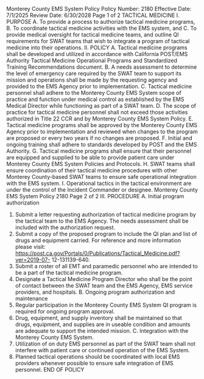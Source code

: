 Monterey County EMS System Policy
Policy Number: 2180
Effective Date: 7/1/2025
Review Date: 6/30/2028
Page 1 of 2
TACTICAL MEDICINE
I. PURPOSE
A. To provide a process to authorize tactical medicine programs,
B. To coordinate tactical medicine activities with the EMS system, and
C. To provide medical oversight for tactical medicine teams, and outline QI requirements
for SWAT teams that wish to integrate a program of tactical medicine into their
operations.
II. POLICY
A. Tactical medicine programs shall be developed and utilized in accordance with California
POST/EMS Authority Tactical Medicine Operational Programs and Standardized
Training Recommendations document.
B. A needs assessment to determine the level of emergency care required by the SWAT
team to support its mission and operations shall be made by the requesting agency and
provided to the EMS Agency prior to implementation.
C. Tactical medicine personnel shall adhere to the Monterey County EMS System scope of
practice and function under medical control as established by the EMS Medical Director
while functioning as part of a SWAT team.
D. The scope of practice for tactical medicine personnel shall not exceed those activities
authorized in Title 22 CCR and by Monterey County EMS System Policy.
E. Tactical medicine programs shall be approved by the Monterey County EMS Agency
prior to implementation and reviewed when changes to the program are proposed or
every two years if no changes are proposed.
F. Initial and ongoing training shall adhere to standards developed by POST and the EMS
Authority.
G. Tactical medicine programs shall ensure that their personnel are equipped and supplied to
be able to provide patient care under Monterey County EMS System Policies and
Protocols.
H. SWAT teams shall ensure coordination of their tactical medicine procedures with other
Monterey County-based SWAT teams to ensure safe operational integration with the
EMS system.
I. Operational tactics in the tactical environment are under the control of the Incident
Commander or designee.
Monterey County EMS System Policy 2180
Page 2 of 2
III. PROCEDURE
A. Initial program authorization
1. Submit a letter requesting authorization of tactical medicine program by the
tactical team to the EMS Agency. The needs assessment shall be included with
the authorization request.
2. Submit a copy of the proposed program to include the QI plan and list of drugs
and equipment carried. For reference and more information please visit:
https://post.ca.gov/Portals/0/Publications/Tactical_Medicine.pdf?ver=2019-07-
12-131139-640.
3. Submit a roster of all EMT and paramedic personnel who are intended to be a part
of the tactical medicine program.
4. Designate a Tactical Medicine Program Director who shall be the point of contact
between the SWAT team and the EMS Agency, EMS service providers, and
hospitals.
B. Ongoing program authorization and maintenance
1. Regular participation in the Monterey County EMS System QI program is
required for ongoing program approval.
2. Drug, equipment, and supply inventory shall be maintained so that drugs,
equipment, and supplies are in useable condition and amounts are adequate to
support the intended mission.
C. Integration with the Monterey County EMS System.
1. Utilization of on duty EMS personnel as part of the SWAT team shall not
interfere with patient care or continued operation of the EMS System.
2. Planned tactical operations should be coordinated with local EMS providers
whenever possible to ensure safe integration of EMS personnel.
END OF POLICY

